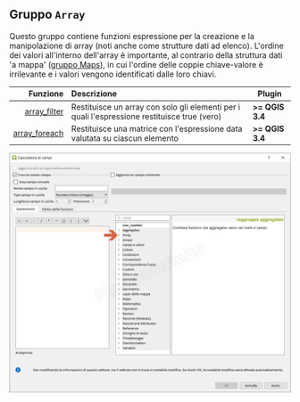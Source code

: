 ## Gruppo `Array`

Questo gruppo contiene funzioni espressione per la creazione e la manipolazione di array (noti anche come strutture dati ad elenco). L'ordine dei valori all'interno dell'array è importante, al contrario della struttura dati 'a mappa' ([gruppo Maps](../maps)), in cui l'ordine delle coppie chiave-valore è irrilevante e i valori vengono identificati dalle loro chiavi.

| Funzione  | Descrizione|Plugin
|----------:|:-----------|--------
|[array_filter](funzioni/array_filter.md)|Restituisce un array con solo gli elementi per i quali l'espressione restituisce true (vero)| **>= QGIS 3.4**
|[array_foreach](funzioni/array_foreach.md)|Restituisce una matrice con l'espressione data valutata su ciascun elemento| **>= QGIS 3.4**


![](/img/array/neo_gruppo.png)

